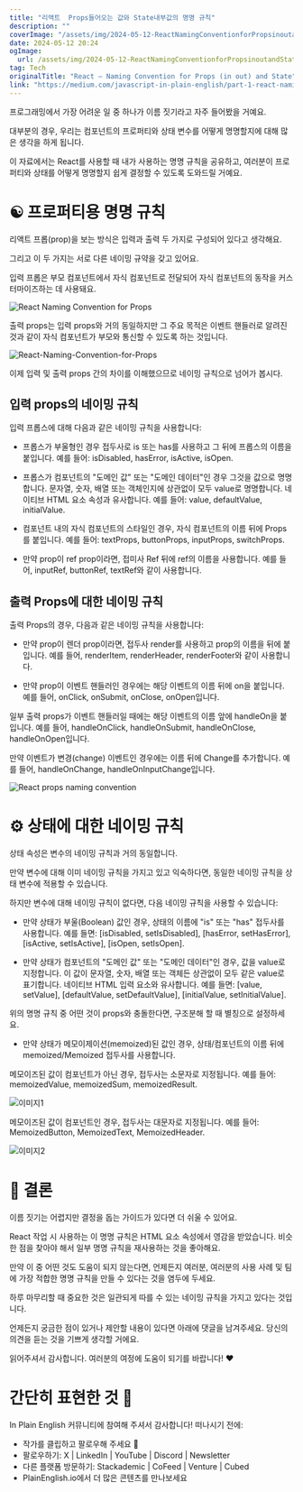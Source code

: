 ```yaml
---
title: "리액트  Props들어오는 값와 State내부값의 명명 규칙"
description: ""
coverImage: "/assets/img/2024-05-12-ReactNamingConventionforPropsinoutandState_0.png"
date: 2024-05-12 20:24
ogImage: 
  url: /assets/img/2024-05-12-ReactNamingConventionforPropsinoutandState_0.png
tag: Tech
originalTitle: "React — Naming Convention for Props (in out) and State"
link: "https://medium.com/javascript-in-plain-english/part-1-react-naming-convention-for-props-in-out-handlers-and-state-e6af2696089a"
---
```



프로그래밍에서 가장 어려운 일 중 하나가 이름 짓기라고 자주 들어봤을 거예요.

대부분의 경우, 우리는 컴포넌트의 프로퍼티와 상태 변수를 어떻게 명명할지에 대해 많은 생각을 하게 됩니다.

이 자료에서는 React를 사용할 때 내가 사용하는 명명 규칙을 공유하고, 여러분이 프로퍼티와 상태를 어떻게 명명할지 쉽게 결정할 수 있도록 도와드릴 거예요.

# ☯️ 프로퍼티용 명명 규칙



리액트 프롭(prop)을 보는 방식은 입력과 출력 두 가지로 구성되어 있다고 생각해요.

그리고 이 두 가지는 서로 다른 네이밍 규약을 갖고 있어요.

입력 프롭은 부모 컴포넌트에서 자식 컴포넌트로 전달되어 자식 컴포넌트의 동작을 커스터마이즈하는 데 사용돼요.

![React Naming Convention for Props](/assets/img/2024-05-12-ReactNamingConventionforPropsinoutandState_0.png)



출력 props는 입력 props와 거의 동일하지만 그 주요 목적은 이벤트 핸들러로 알려진 것과 같이 자식 컴포넌트가 부모와 통신할 수 있도록 하는 것입니다.

![React-Naming-Convention-for-Props](/assets/img/2024-05-12-ReactNamingConventionforPropsinoutandState_1.png)

이제 입력 및 출력 props 간의 차이를 이해했으므로 네이밍 규칙으로 넘어가 봅시다.

## 입력 props의 네이밍 규칙



입력 프롭스에 대해 다음과 같은 네이밍 규칙을 사용합니다:

- 프롭스가 부울형인 경우 접두사로 is 또는 has를 사용하고 그 뒤에 프롭스의 이름을 붙입니다. 예를 들어: isDisabled, hasError, isActive, isOpen.

- 프롭스가 컴포넌트의 "도메인 값" 또는 "도메인 데이터"인 경우 그것을 값으로 명명합니다. 문자열, 숫자, 배열 또는 객체인지에 상관없이 모두 value로 명명합니다. 네이티브 HTML 요소 속성과 유사합니다. 예를 들어: value, defaultValue, initialValue.

- 컴포넌트 내의 자식 컴포넌트의 스타일인 경우, 자식 컴포넌트의 이름 뒤에 Props를 붙입니다. 예를 들어: textProps, buttonProps, inputProps, switchProps.



- 만약 prop이 ref prop이라면, 접미사 Ref 뒤에 ref의 이름을 사용합니다. 예를 들어, inputRef, buttonRef, textRef와 같이 사용합니다.

## 출력 Props에 대한 네이밍 규칙

출력 Props의 경우, 다음과 같은 네이밍 규칙을 사용합니다:

- 만약 prop이 렌더 prop이라면, 접두사 render를 사용하고 prop의 이름을 뒤에 붙입니다. 예를 들어, renderItem, renderHeader, renderFooter와 같이 사용합니다.



- 만약 prop이 이벤트 핸들러인 경우에는 해당 이벤트의 이름 뒤에 on을 붙입니다. 예를 들어, onClick, onSubmit, onClose, onOpen입니다.

일부 출력 props가 이벤트 핸들러일 때에는 해당 이벤트의 이름 앞에 handleOn을 붙입니다. 예를 들어, handleOnClick, handleOnSubmit, handleOnClose, handleOnOpen입니다.

만약 이벤트가 변경(change) 이벤트인 경우에는 이름 뒤에 Change를 추가합니다. 예를 들어, handleOnChange, handleOnInputChange입니다.

![React props naming convention](/assets/img/2024-05-12-ReactNamingConventionforPropsinoutandState_2.png)



# ⚙️ 상태에 대한 네이밍 규칙

상태 속성은 변수의 네이밍 규칙과 거의 동일합니다.

만약 변수에 대해 이미 네이밍 규칙을 가지고 있고 익숙하다면, 동일한 네이밍 규칙을 상태 변수에 적용할 수 있습니다.

하지만 변수에 대해 네이밍 규칙이 없다면, 다음 네이밍 규칙을 사용할 수 있습니다:



- 만약 상태가 부울(Boolean) 값인 경우, 상태의 이름에 "is" 또는 "has" 접두사를 사용합니다. 예를 들면: [isDisabled, setIsDisabled], [hasError, setHasError], [isActive, setIsActive], [isOpen, setIsOpen].

- 만약 상태가 컴포넌트의 "도메인 값" 또는 "도메인 데이터"인 경우, 값을 value로 지정합니다. 이 값이 문자열, 숫자, 배열 또는 객체든 상관없이 모두 같은 value로 표기합니다. 네이티브 HTML 입력 요소와 유사합니다. 예를 들면: [value, setValue], [defaultValue, setDefaultValue], [initialValue, setInitialValue].

위의 명명 규칙 중 어떤 것이 props와 충돌한다면, 구조분해 할 때 별칭으로 설정하세요.

- 만약 상태가 메모이제이션(memoized)된 값인 경우, 상태/컴포넌트의 이름 뒤에 memoized/Memoized 접두사를 사용합니다.



메모이즈된 값이 컴포넌트가 아닌 경우, 접두사는 소문자로 지정됩니다. 예를 들어: memoizedValue, memoizedSum, memoizedResult.

![이미지1](/assets/img/2024-05-12-ReactNamingConventionforPropsinoutandState_3.png)

메모이즈된 값이 컴포넌트인 경우, 접두사는 대문자로 지정됩니다. 예를 들어: MemoizedButton, MemoizedText, MemoizedHeader.

![이미지2](/assets/img/2024-05-12-ReactNamingConventionforPropsinoutandState_4.png)



# 🚀 결론

이름 짓기는 어렵지만 결정을 돕는 가이드가 있다면 더 쉬울 수 있어요.

React 작업 시 사용하는 이 명명 규칙은 HTML 요소 속성에서 영감을 받았습니다. 비슷한 점을 찾아야 해서 일부 명명 규칙을 재사용하는 것을 좋아해요.

만약 이 중 어떤 것도 도움이 되지 않는다면, 언제든지 여러분, 여러분의 사용 사례 및 팀에 가장 적합한 명명 규칙을 만들 수 있다는 것을 염두에 두세요.



하루 마무리할 때 중요한 것은 일관되게 따를 수 있는 네이밍 규칙을 가지고 있다는 것입니다.

언제든지 궁금한 점이 있거나 제안할 내용이 있다면 아래에 댓글을 남겨주세요. 당신의 의견을 듣는 것을 기쁘게 생각할 거에요.

읽어주셔서 감사합니다. 여러분의 여정에 도움이 되기를 바랍니다! ❤️

# 간단히 표현한 것 🚀



In Plain English 커뮤니티에 참여해 주셔서 감사합니다! 떠나시기 전에:

- 작가를 클립하고 팔로우해 주세요 👏
- 팔로우하기: X | LinkedIn | YouTube | Discord | Newsletter
- 다른 플랫폼 방문하기: Stackademic | CoFeed | Venture | Cubed
- PlainEnglish.io에서 더 많은 콘텐츠를 만나보세요